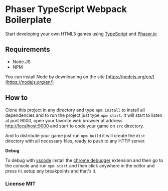 # Phaser TypeScript Webpack Boilerplate

Start developing your own HTML5 games using [TypeScript](https://www.typescriptlang.org/) and [Phaser.io](http://phaser.io/)

## Requirements

* Node.JS
* NPM

You can install Node by downloading on the site [https://nodejs.org/en/](https://nodejs.org/en/)

## How to

Clone this project in any directory and type `npm install` to install all dependencies and to run the project just type `npm start`. It will start to listen at port 9000, open your favorite web browser at address [http://localhost:9000](http://localhost:9000) and start to code your game on `src` directory.

And to distribute your game just run `npm build` it will create the `dist` directory with all necessary files, ready to push to any HTTP server.

**Debug**

To debug with [vscode](https://code.visualstudio.com/) install the [chrome debugger](https://github.com/Microsoft/vscode-chrome-debug) extension and then go to the console and run `npm start` and then click anywhere in the editor and press `F5`
setup any breakpoints and that's it.

### License MIT